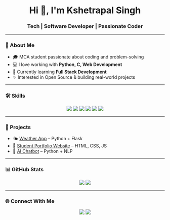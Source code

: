 <h1 align="center">Hi 👋, I'm Kshetrapal Singh</h1>
<h3 align="center">Tech |  Software Developer | Passionate Coder</h3>

---

### 🚀 About Me  
- 🎓 MCA student passionate about coding and problem-solving  
- 💻 I love working with **Python, C, Web Development**  
- 🌱 Currently learning **Full Stack Development**  
- ✨ Interested in Open Source & building real-world projects  

---

### 🛠️ Skills  
<p align="center">
  <img src="https://img.shields.io/badge/Python-blue?logo=python&logoColor=white" />
  <img src="https://img.shields.io/badge/C-orange?logo=c&logoColor=white" />
  <img src="https://img.shields.io/badge/HTML5-red?logo=html5&logoColor=white" />
  <img src="https://img.shields.io/badge/CSS3-blue?logo=css3&logoColor=white" />
  <img src="https://img.shields.io/badge/JavaScript-yellow?logo=javascript&logoColor=black" />
  <img src="https://img.shields.io/badge/GitHub-black?logo=github" />
</p>

---

### 📂 Projects  
- 🌤️ [Weather App](https://github.com/username/weather-app) – Python + Flask  
- 📝 [Student Portfolio Website](https://github.com/username/portfolio) – HTML, CSS, JS  
- 🤖 [AI Chatbot](https://github.com/username/chatbot) – Python + NLP  

---

### 📊 GitHub Stats  
<p align="center">
  <img src="https://github-readme-stats.vercel.app/api?username=yourusername&show_icons=true&theme=tokyonight" />
  <img src="https://github-readme-streak-stats.herokuapp.com/?user=yourusername&theme=tokyonight" />
</p>

---

### 🌐 Connect With Me  
<p align="center">
  <a href="https://linkedin.com/in/yourprofile"><img src="https://img.shields.io/badge/LinkedIn-blue?logo=linkedin&logoColor=white" /></a>
  <a href="mailto:your@email.com"><img src="https://img.shields.io/badge/Email-red?logo=gmail&logoColor=white" /></a>
</p>
